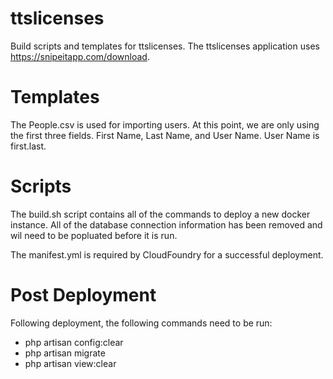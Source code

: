 # ttslicenses
Build scripts and templates for ttslicenses. The ttslicenses application uses https://snipeitapp.com/download.

# Templates
The People.csv is used for importing users. At this point, we are only using the first three fields. First Name, Last Name, and User Name. User Name is first.last. 

# Scripts
The build.sh script contains all of the commands to deploy a new docker instance. All of the database connection information has been removed and wil need to be popluated before it is run. 

The manifest.yml is required by CloudFoundry for a successful deployment. 

# Post Deployment

Following deployment, the following commands need to be run: 

- php artisan config:clear
- php artisan migrate
- php artisan view:clear
